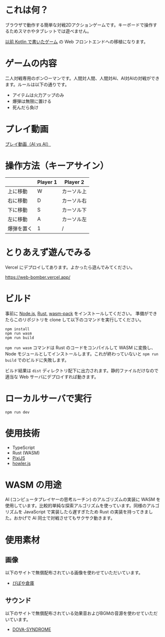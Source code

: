 # これは何？
ブラウザで動作する簡単な対戦2Dアクションゲームです。キーボードで操作するためスマホやタブレットでは遊べません。

[以前 Kotlin で書いたゲーム](https://github.com/ishihatta/kotlin-bomber/) の Web フロントエンドへの移植になります。

# ゲームの内容
二人対戦専用のボン○ーマンです。人間対人間、人間対AI、AI対AIの対戦ができます。ルールは以下の通りです。

* アイテムは火力アップのみ
* 爆弾は無限に置ける
* 死んだら負け

# プレイ動画
[プレイ動画（AI vs AI）](https://github.com/ishihatta/web-bomber/assets/40629744/b3f485d1-f1a8-4673-a75c-dd60062f4c69)

# 操作方法（キーアサイン）

|       | Player 1 | Player 2 |
|-------|----------|----------|
| 上に移動  | W        | カーソル上    |
| 右に移動  | D        | カーソル右    |
| 下に移動  | S        | カーソル下    |
| 左に移動  | A        | カーソル左    |
| 爆弾を置く | 1        | /        |

# とりあえず遊んでみる
Vercel にデプロイしてあります。よかったら遊んでみてください。

https://web-bomber.vercel.app/

# ビルド

事前に [Node.js](https://nodejs.org/ja), [Rust](https://rustup.rs/), [wasm-pack](https://rustwasm.github.io/wasm-pack/) をインストールしてください。
準備ができたらこのリポジトリを clone して以下のコマンドを実行してください。

```shell
npm install
npm run wasm
npm run build
```

`npm run wasm` コマンドは Rust のコードをコンパイルして WASM に変換し、Node モジュールとしてインストールします。これが終わっていないと `npm run build` でのビルドに失敗します。

ビルド結果は `dist` ディレクトリ配下に出力されます。静的ファイルだけなので適当な Web サーバにデプロイすれば動きます。

# ローカルサーバで実行

```shell
npm run dev
```

# 使用技術

* TypeScript
* Rust (WASM)
* [PixiJS](https://pixijs.com/)
* [howler.js](https://howlerjs.com/)

# WASM の用途
AI (コンピュータプレイヤーの思考ルーチン) のアルゴリズムの実装に WASM を使用しています。比較的単純な探索アルゴリズムを使っています。同様のアルゴリズムを JavaScript で実装したら遅すぎたため Rust の実装を持ってきました。おかげで AI 同士で対戦させてもサクサク動きます。

# 使用素材
## 画像
以下のサイトで無償配布されている画像を使わせていただいています。

* [ぴぽや倉庫](https://pipoya.net/sozai/)

## サウンド
以下のサイトで無償配布されている効果音およびBGMの音源を使わせていただいています。

* [DOVA-SYNDROME](https://dova-s.jp/)
